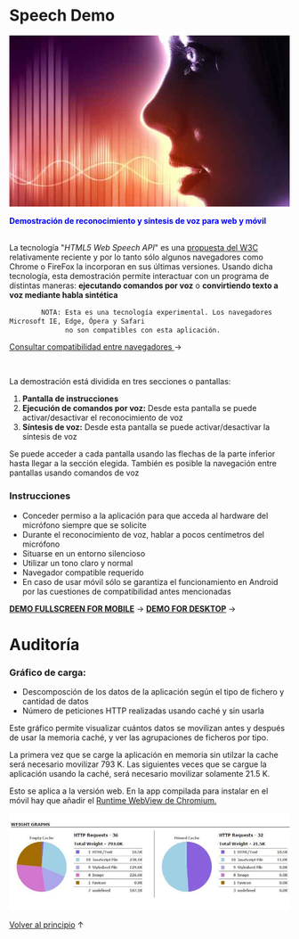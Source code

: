 # Speech Demo

![Reconocimiento y síntesis de voz para smartphone](./images/88.jpg 'Reconocimiento y síntesis de voz para smartphone')

<b style='color:blue'>Demostración de reconocimiento y síntesis de voz para web y móvil</b>
<br/>
<br/>
<p>La tecnología "<i>HTML5 Web Speech API</i>" 
    es una <a href='https://dvcs.w3.org/hg/speech-api/raw-file/tip/speechapi.html' target='_blank_'>propuesta del
     W3C</a> relativamente reciente y por lo tanto sólo algunos navegadores como Chrome o FireFox la incorporan en sus últimas versiones. 
    Usando dicha tecnología, esta demostración
    permite interactuar con un programa de distintas maneras: <b>ejecutando comandos por voz</b>
    o <b>convirtiendo texto a voz mediante habla sintética</b></p>
    
            NOTA: Esta es una tecnología experimental. Los navegadores Microsoft IE, Edge, Ópera y Safari
                  no son compatibles con esta aplicación.
  
<p><a href="https://developer.mozilla.org/en-US/docs/Web/API/Web_Speech_API#Browser_compatibility" target="_blank">
    Consultar compatibilidad entre navegadores
</a> &rarr;</p>
<br/>

<p>La demostración está dividida en tres secciones o pantallas:</p>

<ol class="font-size-14">
    <li class="pad-botm5"><b>Pantalla de instrucciones</b></li>
    <li class="pad-botm5"><b>Ejecución de comandos por voz:</b> Desde esta pantalla se puede activar/desactivar el reconocimiento de voz</li>
    <li class="pad-botm5"><b>Síntesis de voz:</b> Desde esta pantalla se puede activar/desactivar la síntesis de voz</li>
</ol>

<p>Se puede acceder a cada pantalla  usando las flechas de la parte inferior hasta llegar
    a la sección elegida. También es posible la navegación entre pantallas usando comandos de voz</p>
    
<h3>Instrucciones</h3>
<ul class="font-size-14 pad-left-15">
<li class="pad-botm5">Conceder permiso a la aplicación para que
    acceda al hardware del micrófono siempre que se solicite</li>
<li class="pad-botm5">Durante el reconocimiento de voz, hablar a pocos centímetros del micrófono</li>
<li class="pad-botm5">Situarse en un entorno silencioso</li>
<li class="pad-botm5">Utilizar un tono claro y normal</li>
<li class="pad-botm5">Navegador compatible requerido</li>
<li class="pad-botm5">En caso de usar móvil sólo se garantiza el funcionamiento en
    Android por las cuestiones de compatibilidad antes mencionadas
</li>
</ul>

<a href='https://yagolopez.js.org/speech-recognition/' target='_blank_'>
<b>DEMO FULLSCREEN FOR MOBILE</b></a> &rarr;
<a href='http://mobiletest.me/htc_one_emulator/?u=https://yagolopez.github.io/speech-recognition' target='_blank_'>
<b>DEMO FOR DESKTOP</b></a> &rarr;

<h1>Auditoría</h1>

<h3>Gráfico de carga:</h3>

- Descomposción de los datos de la aplicación según el tipo de fichero y cantidad de datos
- Número de peticiones HTTP realizadas usando caché y sin usarla

Este gráfico permite visualizar cuántos datos se movilizan antes y después de usar la memoria caché, y ver las agrupaciones de ficheros por tipo.

La primera vez que se carge la aplicación en memoria sin utilzar la cache será necesario movilizar 793 K. Las siguientes  veces que se cargue la aplicación usando la caché, será necesario movilizar solamente 21.5 K.

Esto se aplica a la versión web. En la app compilada para instalar en el móvil hay que añadir el <a href='https://crosswalk-project.org/documentation/about.html' target='_blank'>Runtime WebView de Chromium.</a>

![Gráfico de carga](./auditoria/audit.jpg 'Gráfico de carga')

<a href='#'>Volver al principio</a> &uarr;

